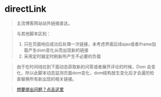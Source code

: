 # directLink

>主流博客网站站外链接直达。

>与其他脚本区别：
>1. 只在页面响应成功后处理一次链接，未考虑界面后续ajax或者iframe加载产生dom变化从而出现新的链接
>2. 采用定时器定时刷新所产生不必要的负载 

>由于在时间线拉到下面动态获取新的问答或者展开评论的时候，Dom 会变化，所以此脚本动态监测页面dom变化，dom结构放生变化后才会遍历检查替换所有新出现的相关链接。

>[想要提出问题？点击这里](https://github.com/waahah/Myscript/issues])

